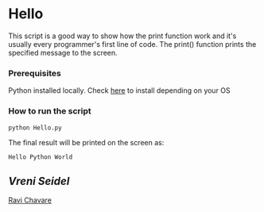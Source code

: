 # Hello

This script is a good way to show how the print function work and it's usually every programmer's first line of code. The print() function prints the specified message to the screen.

### Prerequisites

Python installed locally. Check [here](https://www.python.org/downloads/) to install depending on your OS

### How to run the script

```
python Hello.py
```

The final result will be printed on the screen as:

```
Hello Python World
```

## *Vreni Seidel*

[Ravi Chavare](https://github.com/VreniSeidel)
